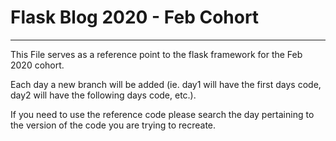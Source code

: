 # Flask Blog 2020 - Feb Cohort
---
This File serves as a reference point to the flask framework for the Feb 2020 cohort.

Each day a new branch will be added (ie. day1 will have the first days code, day2 will have the following days code, etc.).

If you need to use the reference code please search the day pertaining to the version of the code you are trying to recreate.


